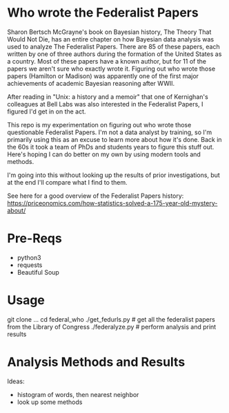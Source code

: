 
# Who wrote the Federalist Papers

Sharon Bertsch McGrayne's book on Bayesian history, The Theory That Would Not Die, has an entire chapter on how Bayesian data analysis was used to analyze The Federalist Papers. There are 85 of these papers, each written by one of three authors during the formation of the United States as a country. Most of these papers have a known author, but for 11 of the papers we aren't sure who exactly wrote it. Figuring out who wrote those papers (Hamilton or Madison) was apparently one of the first major achievements of academic Bayesian reasoning after WWII.

After reading in "Unix: a history and a memoir" that one of Kernighan's colleagues at Bell Labs was also interested in the Federalist Papers, I figured I'd get in on the act.

This repo is my experimentation on figuring out who wrote those questionable Federalist Papers. I'm not a data analyst by training, so I'm primarily using this as an excuse to learn more about how it's done. Back in the 60s it took a team of PhDs and students years to figure this stuff out. Here's hoping I can do better on my own by using modern tools and methods.

I'm going into this without looking up the results of prior investigations, but at the end I'll compare what I find to them.

See here for a good overview of the Federalist Papers history: https://priceonomics.com/how-statistics-solved-a-175-year-old-mystery-about/

# Pre-Reqs

* python3
* requests
* Beautiful Soup

# Usage

git clone ...
cd federal_who
./get_fedurls.py # get all the federalist papers from the Library of Congress
./federalyze.py # perform analysis and print results

# Analysis Methods and Results

Ideas:

* histogram of words, then nearest neighbor
* look up some methods